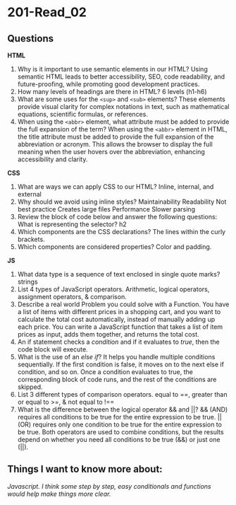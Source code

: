 # 201-Read_02

## Questions


**HTML**

1. Why is it important to use semantic elements in our HTML?
Using semantic HTML leads to better accessibility, SEO, code readability, and future-proofing, while promoting good development practices.
2. How many levels of headings are there in HTML?
6 levels (h1-h6)
3. What are some uses for the `<sup>` and `<sub>` elements?
These elements provide visual clarity for complex notations in text, such as mathematical equations, scientific formulas, or references.
4. When using the `<abbr>` element, what attribute must be added to provide the full expansion of the term?
When using the `<abbr>` element in HTML, the title attribute must be added to provide the full expansion of the abbreviation or acronym. This allows the browser to display the full meaning when the user hovers over the abbreviation, enhancing accessibility and clarity.

**CSS**

1. What are ways we can apply CSS to our HTML?
Inline, internal, and external
2. Why should we avoid using inline styles?
Maintainability
Readability
Not best practice
Creates large files
Performance 
Slower parsing
3. Review the block of code below and answer the following questions: What is representing the selector? 
h2
4. Which components are the CSS declarations? The lines within the curly brackets.
5. Which components are considered properties? 
Color and padding.

**JS**

1. What data type is a sequence of text enclosed in single quote marks? 
strings
2. List 4 types of JavaScript operators. 
Arithmetic, logical operators, assignment operators, & comparison.
3. Describe a real world Problem you could solve with a Function. 
You have a list of items with different prices in a shopping cart, and you want to calculate the total cost automatically, instead of manually adding up each price. You can write a JavaScript function that takes a list of item prices as input, adds them together, and returns the total cost.
4. An if statement checks a *condition* and if it evaluates to *true*, then the code block will execute.
5. What is the use of an *else if*? 
It helps you handle multiple conditions sequentially. If the first condition is false, it moves on to the next else if condition, and so on. Once a condition evaluates to true, the corresponding block of code runs, and the rest of the conditions are skipped.
6. List 3 different types of comparison operators.
equal to ==, greater than or equal to >=, & not equal to !==
7. What is the difference between the logical operator && and ||? 
&& (AND) requires all conditions to be true for the entire expression to be true.  || (OR) requires only one condition to be true for the entire expression to be true.
Both operators are used to combine conditions, but the results depend on whether you need all conditions to be true (&&) or just one (||).

## Things I want to know more about:
*Javascript. I think some step by step, easy conditionals and functions would help make things more clear.*

